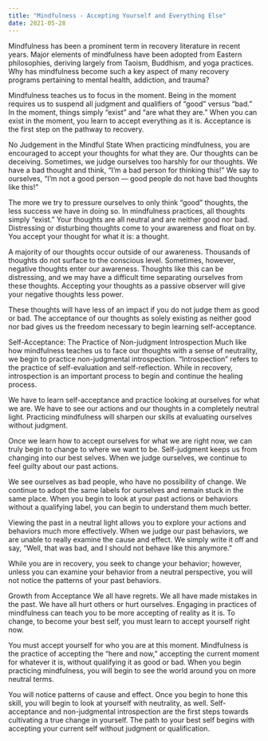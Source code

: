 ```yaml
---
title: "Mindfulness - Accepting Yourself and Everything Else"
date: 2021-05-28
---
```


Mindfulness has been a prominent term in recovery literature in recent years. Major elements of mindfulness have been adopted from Eastern philosophies, deriving largely from Taoism, Buddhism, and yoga practices. Why has mindfulness become such a key aspect of many recovery programs pertaining to mental health, addiction, and trauma?

Mindfulness teaches us to focus in the moment. Being in the moment requires us to suspend all judgment and qualifiers of “good” versus “bad.” In the moment, things simply “exist” and “are what they are.” When you can exist in the moment, you learn to accept everything as it is. Acceptance is the first step on the pathway to recovery.

No Judgement in the Mindful State
When practicing mindfulness, you are encouraged to accept your thoughts for what they are. Our thoughts can be deceiving. Sometimes, we judge ourselves too harshly for our thoughts. We have a bad thought and think, “I’m a bad person for thinking this!” We say to ourselves, “I’m not a good person — good people do not have bad thoughts like this!”

The more we try to pressure ourselves to only think “good” thoughts, the less success we have in doing so. In mindfulness practices, all thoughts simply “exist.” Your thoughts are all neutral and are neither good nor bad. Distressing or disturbing thoughts come to your awareness and float on by. You accept your thought for what it is: a thought.

A majority of our thoughts occur outside of our awareness. Thousands of thoughts do not surface to the conscious level. Sometimes, however, negative thoughts enter our awareness. Thoughts like this can be distressing, and we may have a difficult time separating ourselves from these thoughts. Accepting your thoughts as a passive observer will give your negative thoughts less power.

These thoughts will have less of an impact if you do not judge them as good or bad. The acceptance of our thoughts as solely existing as neither good nor bad gives us the freedom necessary to begin learning self-acceptance.

Self-Acceptance: The Practice of Non-judgment Introspection
Much like how mindfulness teaches us to face our thoughts with a sense of neutrality, we begin to practice non-judgmental introspection. “Introspection” refers to the practice of self-evaluation and self-reflection. While in recovery, introspection is an important process to begin and continue the healing process.

We have to learn self-acceptance and practice looking at ourselves for what we are. We have to see our actions and our thoughts in a completely neutral light. Practicing mindfulness will sharpen our skills at evaluating ourselves without judgment.

Once we learn how to accept ourselves for what we are right now, we can truly begin to change to where we want to be. Self-judgment keeps us from changing into our best selves. When we judge ourselves, we continue to feel guilty about our past actions.

We see ourselves as bad people, who have no possibility of change. We continue to adopt the same labels for ourselves and remain stuck in the same place. When you begin to look at your past actions or behaviors without a qualifying label, you can begin to understand them much better.

Viewing the past in a neutral light allows you to explore your actions and behaviors much more effectively. When we judge our past behaviors, we are unable to really examine the cause and effect. We simply write it off and say, “Well, that was bad, and I should not behave like this anymore.”

While you are in recovery, you seek to change your behavior; however, unless you can examine your behavior from a neutral perspective, you will not notice the patterns of your past behaviors.

Growth from Acceptance
We all have regrets. We all have made mistakes in the past. We have all hurt others or hurt ourselves. Engaging in practices of mindfulness can teach you to be more accepting of reality as it is. To change, to become your best self, you must learn to accept yourself right now.

You must accept yourself for who you are at this moment. Mindfulness is the practice of accepting the “here and now,” accepting the current moment for whatever it is, without qualifying it as good or bad. When you begin practicing mindfulness, you will begin to see the world around you on more neutral terms.

You will notice patterns of cause and effect. Once you begin to hone this skill, you will begin to look at yourself with neutrality, as well. Self-acceptance and non-judgmental introspection are the first steps towards cultivating a true change in yourself. The path to your best self begins with accepting your current self without judgment or qualification.
